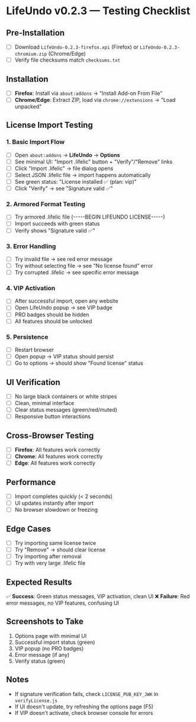# LifeUndo v0.2.3 — Testing Checklist

## Pre-Installation
- [ ] Download `LifeUndo-0.2.3-firefox.xpi` (Firefox) or `LifeUndo-0.2.3-chromium.zip` (Chrome/Edge)
- [ ] Verify file checksums match `checksums.txt`

## Installation
- [ ] **Firefox**: Install via `about:addons` → "Install Add-on From File"
- [ ] **Chrome/Edge**: Extract ZIP, load via `chrome://extensions` → "Load unpacked"

## License Import Testing

### 1. Basic Import Flow
- [ ] Open `about:addons` → **LifeUndo** → **Options**
- [ ] See minimal UI: "Import .lifelic" button + "Verify"/"Remove" links
- [ ] Click "Import .lifelic" → file dialog opens
- [ ] Select JSON .lifelic file → import happens automatically
- [ ] See green status: "License installed ✅ (plan: vip)"
- [ ] Click "Verify" → see "Signature valid ✅"

### 2. Armored Format Testing
- [ ] Try armored .lifelic file (-----BEGIN LIFEUNDO LICENSE-----)
- [ ] Import succeeds with green status
- [ ] Verify shows "Signature valid ✅"

### 3. Error Handling
- [ ] Try invalid file → see red error message
- [ ] Try without selecting file → see "No license found" error
- [ ] Try corrupted .lifelic → see specific error message

### 4. VIP Activation
- [ ] After successful import, open any website
- [ ] Open LifeUndo popup → see VIP badge
- [ ] PRO badges should be hidden
- [ ] All features should be unlocked

### 5. Persistence
- [ ] Restart browser
- [ ] Open popup → VIP status should persist
- [ ] Go to options → should show "Found license" status

## UI Verification
- [ ] No large black containers or white stripes
- [ ] Clean, minimal interface
- [ ] Clear status messages (green/red/muted)
- [ ] Responsive button interactions

## Cross-Browser Testing
- [ ] **Firefox**: All features work correctly
- [ ] **Chrome**: All features work correctly
- [ ] **Edge**: All features work correctly

## Performance
- [ ] Import completes quickly (< 2 seconds)
- [ ] UI updates instantly after import
- [ ] No browser slowdown or freezing

## Edge Cases
- [ ] Try importing same license twice
- [ ] Try "Remove" → should clear license
- [ ] Try importing after removal
- [ ] Try with very large .lifelic file

## Expected Results
✅ **Success**: Green status messages, VIP activation, clean UI
❌ **Failure**: Red error messages, no VIP features, confusing UI

## Screenshots to Take
1. Options page with minimal UI
2. Successful import status (green)
3. VIP popup (no PRO badges)
4. Error message (if any)
5. Verify status (green)

## Notes
- If signature verification fails, check `LICENSE_PUB_KEY_JWK` in `verifyLicense.js`
- If UI doesn't update, try refreshing the options page (F5)
- If VIP doesn't activate, check browser console for errors












